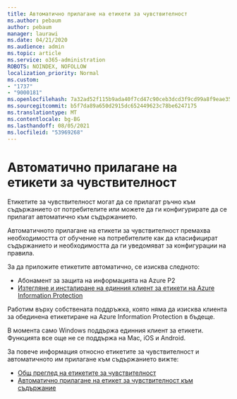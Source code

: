 ```yaml
---
title: Автоматично прилагане на етикети за чувствителност
ms.author: pebaum
author: pebaum
manager: laurawi
ms.date: 04/21/2020
ms.audience: admin
ms.topic: article
ms.service: o365-administration
ROBOTS: NOINDEX, NOFOLLOW
localization_priority: Normal
ms.custom:
- "1737"
- "9000181"
ms.openlocfilehash: 7a32ad52f115b9ada40f7cd47c90ceb3dcd3f9cd99a8f9eae3514b2e45e73bb8
ms.sourcegitcommit: b5f7da89a650d2915dc652449623c78be6247175
ms.translationtype: MT
ms.contentlocale: bg-BG
ms.lasthandoff: 08/05/2021
ms.locfileid: "53969268"
---
```

# <a name="auto-apply-sensitivity-labels"></a>Автоматично прилагане на етикети за чувствителност

Етикетите за чувствителност могат да се прилагат ръчно към съдържанието от потребителите или можете да ги конфигурирате да се прилагат автоматично към съдържанието.

Автоматичното прилагане на етикети за чувствителност премахва необходимостта от обучение на потребителите как да класифицират съдържанието и необходимостта да ги уведомяват за конфигурации на правила.

За да приложите етикетите автоматично, се изисква следното:

- Абонамент за защита на информацията на Azure P2
- [Изтегляне и инсталиране на единния клиент за етикети на Azure Information Protection](https://docs.microsoft.com/azure/information-protection/rms-client/install-unifiedlabelingclient-app)

Работим върху собствената поддръжка, която няма да изисква клиента за обединена етикетиране на Azure Information Protection в бъдеще.

В момента само Windows поддържа единния клиент за етикети.  Функцията все още не се поддържа на Mac, iOS и Android.

За повече информация относно етикетите за чувствителност и автоматичното им прилагане към съдържанието вижте:

- [Общ преглед на етикетите за чувствителност](https://docs.microsoft.com/microsoft-365/compliance/sensitivity-labels)
- [Автоматично прилагане на етикет за чувствителност към съдържание](https://docs.microsoft.com/microsoft-365/compliance/apply-sensitivity-label-automatically)